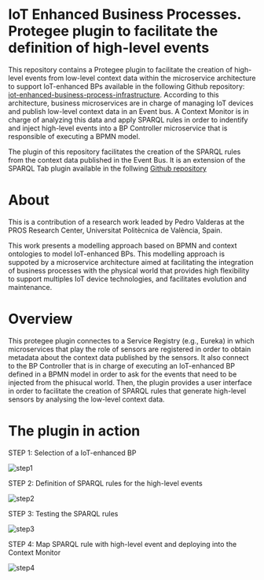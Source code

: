 # IoT Enhanced Business Processes. Protegee plugin to facilitate the definition of high-level events

This repository contains a Protegee plugin to facilitate the creation of high-level events from low-level context data within the microservice architecture to support IoT-enhanced BPs available in the following Github repository: [iot-enhanced-business-process-infrastructure](https://github.com/pvalderas/iot-enhanced-business-process-infrastructure). According to this architecture, business microservices are in charge of managing IoT devices and publish low-level context data in an Event bus. A Context Monitor is in charge of analyzing this data and apply SPARQL rules in order to indentify and inject high-level events into a BP Controller microservice that is responsible of executing a BPMN model. 

The plugin of this repository facilitates the creation of the SPARQL rules from the context data published in the Event Bus. It is an extension of the SPARQL Tab plugin available in the follwing [Github repository](https://github.com/protegeproject/sparql-query-plugin)

# About

This is a contribution of a research work leaded by Pedro Valderas at the PROS Research Center, Universitat Politècnica de València, Spain.

This work presents a modelling approach based on BPMN and context ontologies to model IoT-enhanced BPs. This modelling approach is suppoted by a microservice architecture aimed at facilitating the integration of business processes with the physical world that provides high flexibility to support multiples IoT device technologies, and facilitates evolution and maintenance.

# Overview

This protegee plugin connectes to a Service Registry (e.g., Eureka) in which microservices that play the role of sensors are registered in order to obtain metadata about the context data published by the sensors. It also connect to the BP Controller that is in charge of executing an IoT-enhanced BP defined in a BPMN model in order to ask for the events that need to be injected from the phisucal world. Then, the plugin provides a user interface in order to facilitate the creation of SPARQL rules that generate high-level sensors by analysing the low-level context data.   

# The plugin in action

STEP 1: Selection of a IoT-enhanced BP

![step1](./step1.gif "Step 1")

STEP 2: Definition of SPARQL rules for the high-level events

![step2](./step2.gif "Step 2")

STEP 3: Testing the SPARQL rules 

![step3](./step31.gif "Step 3")

STEP 4: Map SPARQL rule with high-level event and deploying into the Context Monitor

![step4](./step41.gif "Step 4")